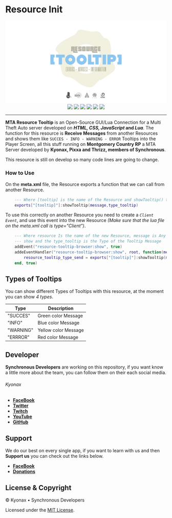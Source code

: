 # Resource Init

<p align="center">
<img src="https://github.com/SynchronousTeam/mta-resource-tooltip/blob/master/demo/image/Image_Resource_Tooltip.png">
<br>
<a href="https://github.com/SynchronousTeam/mta-resource-init"style="text-decoration: none">
<img src="https://img.shields.io/github/languages/count/SynchronousTeam/mta-resource-init">
</a>
<a href="https://discord.gg/vSvgHvk"style="text-decoration: none">
<img src="https://img.shields.io/discord/623715606184722442?color=blueviolet&label=Server&logo=discord">
</a>
<a href="https://www.paypal.com/cgi-bin/webscr?cmd=_s-xclick&hosted_button_id=5LY2Y46Q7DSWL&source=url"style="text-decoration: none">
<img src="https://img.shields.io/badge/Donate-PayPal-green.svg">
</a>  
 <a href="https://www.facebook.com/SynchronousTeam"style="text-decoration: none">
<img src="https://img.shields.io/badge/Synchronous-facebook-blue">
</a>
<a href="https://github.com/SynchronousTeam/mta-resource-init"style="text-decoration: none">
<img src="https://img.shields.io/github/repo-size/SynchronousTeam/mta-resource-init">
</a>
<a href="https://github.com/SynchronousTeam/mta-resource-init"style="text-decoration: none">
<img src="https://img.shields.io/github/license/SynchronousTeam/mta-resource-init">
</a>
</p>

---

**MTA Resource Tooltip** is an Open-Source GUI/Lua Connection for a Multi Theft Auto server developed on **_HTML, CSS, JavaScript_ and _Lua_**. The function for this resource is **Receive Messages** from another Resources and shows them like `SUCCES - INFO - WARNING - ERROR` Tooltips into the Player Screen, all this stuff running on **Montgomery Country RP** a MTA Server developed by **Kyonax, Pixxa and Thrizz, members of Synchronous**.

This resource is still on develop so many code lines are going to change.

### How to Use

On the **meta.xml** file, the Resource exports a function that we can call from another Resource.

```lua
    --- Where [tooltip] is the name of the Resource and showTooltip() the name of the Function
    exports["[tooltip]"]:showTooltip(message,type_tooltip)
```

To use this correctly on another Resource you need to create a _`Client Event`_, and use this event into the new Resource _(Make sure that the lua file on the meta.xml call is type="Client")_.

```lua
    --- Where resource Is the name of the new Resource, message is Any text that you want to 
    --- show and the type_tooltip is the Type of the Tooltip Message
    addEvent("resource-tooltip-browser:show", true)
    addeEventHandler("resource-tooltip-browser:show", root, function(message, type_tooltip)
        resource_tooltip_type_send = exports["[tooltip]"]:showTooltip(message,type_tooltip)
    end, true)
```

## Types of Tooltips

You can show different Types of Tooltips with this resource, at the moment you can show _4 types_.

| Type      | Description          |
| --------- | -------------------- |
| "SUCCES"  | Green color Message  |
| "INFO"    | Blue color Message   |
| "WARNING" | Yellow color Message |
| "ERRROR"  | Red color Message    |

## Developer

**Synchronous Developers** are working on this repository, if you want know a little more about the team, you can follow them on their each social media.

###### Kyonax

- [**FaceBook**](https://www.facebook.com/MrKyonax)
- [**Twitter**](https://twitter.com/Synk_Kyo)
- [**Twitch**](https://www.twitch.tv/synk_kyonax)
- [**YouTube**](https://www.youtube.com/channel/UCOCGuDADwciaJfnCxWoYGHA)
- [**GitHub**](https://github.com/Kyonax)

## Support

We do our best on every single app, if you want to learn with us and then **Support us** you can check out the links below.

- [**FaceBook**](https://www.facebook.com/SynchronousTeam)
- [**Donations**](https://www.paypal.com/cgi-bin/webscr?cmd=_s-xclick&hosted_button_id=5LY2Y46Q7DSWL&source=url)

## License & Copyright

© Kyonax • Synchronous Developers

Licensed under the [MIT License](LICENSE).
